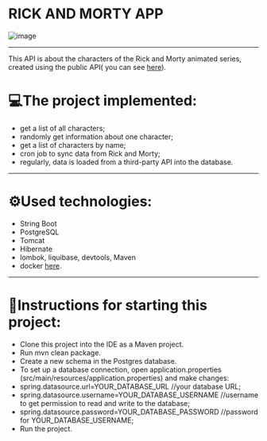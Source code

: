 # RICK AND MORTY APP

![image](https://user-images.githubusercontent.com/106925734/212967793-d8cc6270-c074-4f62-a30e-0b7ebcb8b7e3.png)


____________________________________________________________
This API is about the characters of the Rick and Morty animated series, created using the public API( you can see [here](https://rickandmortyapi.com/documentation/)). 
# 💻The project implemented:
* get a list of all characters;
* randomly get information about one character;
* get a list of characters by name;
* cron job to sync data from Rick and Morty;
* regularly, data is loaded from a third-party API into the database.
__________________________________________________________________
# ⚙️Used technologies:
* String Boot
* PostgreSQL
* Tomcat
* Hibernate
* lombok, liquibase, devtools, Maven
* docker [here](https://hub.docker.com/repository/docker/alinanik/rick_and_morty-app/tags?page=1&ordering=last_updated).
_________________________________________________________
 # 📎Instructions for starting this project:

* Clone this project into the IDE as a Maven project.
* Run mvn clean package.
* Create a new schema in the Postgres database.
* To set up a database connection, open application.properties (src/main/resources/application.properties) and make changes: 
* spring.datasource.url=YOUR_DATABASE_URL //your database URL; 
* spring.datasource.username=YOUR_DATABASE_USERNAME //username to get permission to read and write to the database;
* spring.datasource.password=YOUR_DATABASE_PASSWORD //password for YOUR_DATABASE_USERNAME;
* Run the project.

